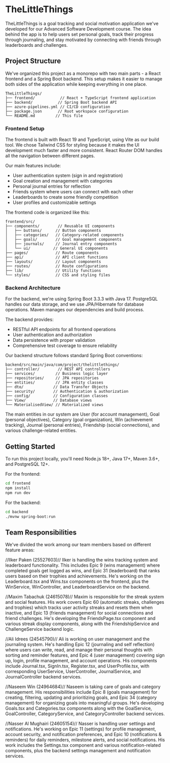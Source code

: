 # TheLittleThings

TheLittleThings is a goal tracking and social motivation application we've developed for our Advanced Software Development course. The idea behind the app is to help users set personal goals, track their progress through journaling, and stay motivated by connecting with friends through leaderboards and challenges.

## Project Structure

We've organized this project as a monorepo with two main parts - a React frontend and a Spring Boot backend. This setup makes it easier to manage both sides of the application while keeping everything in one place.

```
TheLittleThings/
├── frontend/           // React + TypeScript frontend application
├── backend/           // Spring Boot backend API
├── azure-pipelines.yml // CI/CD configuration
├── package.json       // Root workspace configuration
└── README.md         // This file
```

### Frontend Setup

The frontend is built with React 19 and TypeScript, using Vite as our build tool. We chose Tailwind CSS for styling because it makes the UI development much faster and more consistent. React Router DOM handles all the navigation between different pages.

Our main features include:
- User authentication system (sign in and registration)
- Goal creation and management with categories
- Personal journal entries for reflection
- Friends system where users can connect with each other
- Leaderboards to create some friendly competition
- User profiles and customizable settings

The frontend code is organized like this:
```
frontend/src/
├── components/        // Reusable UI components
│   ├── buttons/      // Button components
│   ├── categories/   // Category-related components
│   ├── goals/        // Goal management components
│   ├── journals/     // Journal entry components
│   └── ui/          // General UI components
├── pages/            // Route components
├── api/              // API client functions
├── layouts/          // Layout components
├── routes/           // Route configurations
├── lib/              // Utility functions
└── styles/           // CSS and styling files
```

### Backend Architecture

For the backend, we're using Spring Boot 3.3.3 with Java 17. PostgreSQL handles our data storage, and we use JPA/Hibernate for database operations. Maven manages our dependencies and build process.

The backend provides:
- RESTful API endpoints for all frontend operations
- User authentication and authorization
- Data persistence with proper validation
- Comprehensive test coverage to ensure reliability

Our backend structure follows standard Spring Boot conventions:
```
backend/src/main/java/com/project/thelittlethings/
├── controller/        // REST API controllers
├── services/         // Business logic layer
├── repositories/     // JPA repositories
├── entities/         // JPA entity classes
├── dto/             // Data Transfer Objects
├── security/        // Authentication & authorization
├── config/          // Configuration classes
├── View/            // Database views
└── MaterialisedView/ // Materialized views
```

The main entities in our system are User (for account management), Goal (personal objectives), Category (goal organization), Win (achievement tracking), Journal (personal entries), Friendship (social connections), and various challenge-related entities.

## Getting Started

To run this project locally, you'll need Node.js 18+, Java 17+, Maven 3.6+, and PostgreSQL 12+.

For the frontend:
```bash
cd frontend
npm install
npm run dev
```

For the backend:
```bash
cd backend
./mvnw spring-boot:run
```


## Team Responsibilities

We've divided the work among our team members based on different feature areas:

//Ilker Paken (25527603)//
Ilker is handling the wins tracking system and leaderboard functionality. This includes Epic 9 (wins management) where completed goals get logged as wins, and Epic 31 (leaderboard) that ranks users based on their trophies and achievements. He's working on the Leaderboard.tsx and Wins.tsx components on the frontend, plus the WinService, WinController, and LeaderboardService on the backend.

//Maxim Tabachuk (24615078)//
Maxim is responsible for the streak system and social features. His work covers Epic 60 (automatic streaks, challenges and trophies) which tracks user activity streaks and resets them when inactive, and Epic 13 (friends management) for social connections and friend challenges. He's developing the FriendsPage.tsx component and various streak display components, along with the FriendshipService and ChallengeService backend logic.

//Ali Idrees (24545790)//
Ali is working on user management and the journaling system. He's handling Epic 12 (journaling and self reflection) where users can write, read, and manage their personal thoughts with sorting and reminder features, and Epic 4 (user management) covering sign up, login, profile management, and account operations. His components include Journal.tsx, SignIn.tsx, Register.tsx, and UserProfile.tsx, with corresponding UserService, UserController, JournalService, and JournalController backend services.

//Naseem Win (24964684)//
Naseem is taking care of goals and category management. His responsibilities include Epic 8 (goals management) for creating, filtering, updating and prioritizing goals, and Epic 34 (category management) for organizing goals into meaningful groups. He's developing Goals.tsx and Categories.tsx components along with the GoalService, GoalController, CategoryService, and CategoryController backend services.

//Nasser Al Mughairi (24605154)//
Nasser is handling user settings and notifications. He's working on Epic 11 (settings) for profile management, account security, and notification preferences, and Epic 10 (notifications & reminders) for daily reminders, milestone alerts, and social notifications. His work includes the Settings.tsx component and various notification-related components, plus the backend settings management and notification services.

